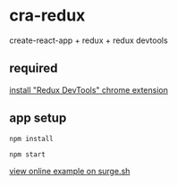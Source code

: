 # cra-redux
create-react-app + redux + redux devtools

## required
[install "Redux DevTools" chrome extension](https://chrome.google.com/webstore/detail/redux-devtools/lmhkpmbekcpmknklioeibfkpmmfibljd)

## app setup

```npm install```

```npm start```

[view online example on surge.sh](http://cra-redux.surge.sh/)
